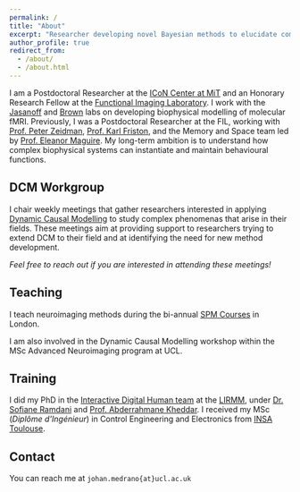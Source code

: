 ```yaml
---
permalink: /
title: "About"
excerpt: "Researcher developing novel Bayesian methods to elucidate complex biological phenomena."
author_profile: true
redirect_from: 
  - /about/
  - /about.html
---
```

I am a Postdoctoral Researcher at the [ICoN Center at MiT](https://yangtan.mit.edu/icon/) and an Honorary Research Fellow at the [Functional Imaging Laboratory](fil.ion.ucl.ac.uk). I work with the [ Jasanoff](https://jasanofflab.mit.edu/) and [Brown](https://www.neurostat.mit.edu/) labs on developing biophysical modelling of molecular fMRI. Previously, I was a Postdoctoral Researcher at the FIL, working with [Prof. Peter Zeidman](https://peterzeidman.co.uk/), [Prof. Karl Friston](https://www.fil.ion.ucl.ac.uk/~karl/), and the Memory and Space team led by [Prof. Eleanor Maguire](https://profiles.ucl.ac.uk/9569-eleanor-maguire). My long-term ambition is to understand how complex biophysical systems can instantiate and maintain behavioural functions. 

## DCM Workgroup

I chair weekly meetings that gather researchers interested in applying [Dynamic Causal Modelling](https://en.wikipedia.org/wiki/Dynamic_causal_modeling) to study complex phenomenas that arise in their fields. These meetings aim at providing support to researchers trying to extend DCM to their field and at identifying the need for new method development. 

_Feel free to reach out if you are interested in attending these meetings!_

## Teaching
I teach neuroimaging methods during the bi-annual [SPM Courses](https://www.fil.ion.ucl.ac.uk/spm/course/london/) in London. 

I am also involved in the Dynamic Causal Modelling workshop within the MSc Advanced Neuroimaging program at UCL.
 
## Training
I did my PhD in the [Interactive Digital Human team](https://www.lirmm.fr/teams-en/idh-en/) at the [LIRMM](https://www.lirmm.fr/), under [Dr. Sofiane Ramdani](https://scholar.google.com/citations?user=sf56cFwAAAAJ) and [Prof. Abderrahmane Kheddar](https://scholar.google.com/citations?user=yd4xmlcAAAAJ). I received my MSc (*Diplôme d'Ingénieur*) in Control Engineering and Electronics from [INSA Toulouse](https://www.insa-toulouse.fr/en/). 

## Contact
You can reach me at `johan.medrano{at}ucl.ac.uk`
